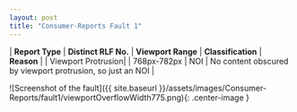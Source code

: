 ```yaml
---
layout: post
title: "Consumer-Reports Fault 1"
---
```

| **Report Type** | **Distinct RLF No.** | **Viewport Range** | **Classification** | **Reason** |
| Viewport Protrusion|  | 768px-782px | NOI | No content obscured by viewport protrusion, so just an NOI | 

![Screenshot of the fault]({{ site.baseurl }}/assets/images/Consumer-Reports/fault1/viewportOverflowWidth775.png){: .center-image }